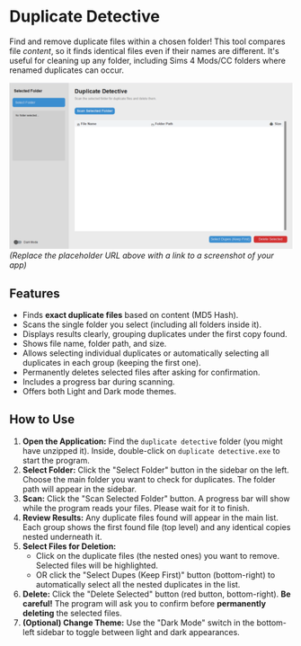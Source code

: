 
# Duplicate Detective

Find and remove duplicate files within a chosen folder! This tool compares file *content*, so it finds identical files even if their names are different. It's useful for cleaning up any folder, including Sims 4 Mods/CC folders where renamed duplicates can occur.

![Screenshot of Duplicate Detective](<https://github.com/Nemofinder90/Duplicate-Detective/blob/main/Screenshot%202025-04-14%20004259.png?raw=true>)
*(Replace the placeholder URL above with a link to a screenshot of your app)*

## Features

* Finds **exact duplicate files** based on content (MD5 Hash).
* Scans the single folder you select (including all folders inside it).
* Displays results clearly, grouping duplicates under the first copy found.
* Shows file name, folder path, and size.
* Allows selecting individual duplicates or automatically selecting all duplicates in each group (keeping the first one).
* Permanently deletes selected files after asking for confirmation.
* Includes a progress bar during scanning.
* Offers both Light and Dark mode themes.

## How to Use

1.  **Open the Application:** Find the `duplicate detective` folder (you might have unzipped it). Inside, double-click on `duplicate detective.exe` to start the program.
2.  **Select Folder:** Click the "Select Folder" button in the sidebar on the left. Choose the main folder you want to check for duplicates. The folder path will appear in the sidebar.
3.  **Scan:** Click the "Scan Selected Folder" button. A progress bar will show while the program reads your files. Please wait for it to finish.
4.  **Review Results:** Any duplicate files found will appear in the main list. Each group shows the first found file (top level) and any identical copies nested underneath it.
5.  **Select Files for Deletion:**
    * Click on the duplicate files (the nested ones) you want to remove. Selected files will be highlighted.
    * OR click the "Select Dupes (Keep First)" button (bottom-right) to automatically select all the nested duplicates in the list.
6.  **Delete:** Click the "Delete Selected" button (red button, bottom-right). **Be careful!** The program will ask you to confirm before **permanently deleting** the selected files.
7.  **(Optional) Change Theme:** Use the "Dark Mode" switch in the bottom-left sidebar to toggle between light and dark appearances.

